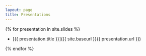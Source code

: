 ```yaml
---
layout: page
title: Presentations
---
```


{% for presentation in site.slides %}

* [{{ presentation.title }}]({{ site.baseurl }}{{ presentation.url }})

{% endfor %}